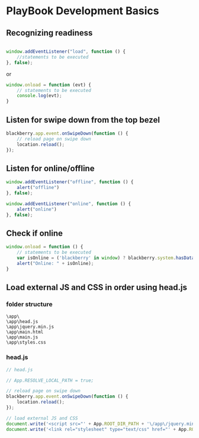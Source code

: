 # PlayBook Development Basics

## Recognizing readiness

``` js

window.addEventListener("load", function () {
    //statements to be executed
}, false);

```

or

``` js
window.onload = function (evt) {
    // statements to be executed
    console.log(evt);
}

```

## Listen for swipe down from the top bezel 

``` js
blackberry.app.event.onSwipeDown(function () {
    // reload page on swipe down
    location.reload();
});

```

## Listen for online/offline
``` js
window.addEventListener("offline", function () {
    alert("offline")
}, false);

window.addEventListener("online", function () {
    alert("online")
}, false);

```

## Check if online
``` js
window.onload = function () {
    // statements to be executed
    var isOnline = ('blackberry' in window) ? blackberry.system.hasDataCoverage() : window.navigator.onLine;
    alert("Online: " + isOnline);
}

```

## Load external JS and CSS in order using head.js 

### folder structure
```
\app\
\app\head.js
\app\jquery.min.js
\app\main.html
\app\main.js
\app\styles.css

```

### head.js
``` js
// head.js

// App.RESOLVE_LOCAL_PATH = true;

// reload page on swipe down
blackberry.app.event.onSwipeDown(function () {
    location.reload();
});

// load external JS and CSS
document.write('<script src="' + App.ROOT_DIR_PATH + '\/app\/jquery.min.js"><\/script>');
document.write('<link rel="stylesheet" type="text/css" href="' + App.ROOT_DIR_PATH + '\/app\/styles.css">');

```
